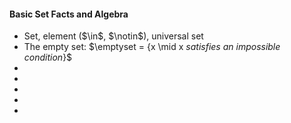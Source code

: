 ---
---
<h4>Basic Set Facts and Algebra</h4>
<ul>
    <li>Set, element ($\in$, $\notin$), universal set</li>
    <li>The empty set: $\emptyset = {x \mid x <i>satisfies an impossible condition</i>}$ </li>
    <li></li>
    <li></li>
    <li></li>
    <li></li>
    <li></li>
</ul>
